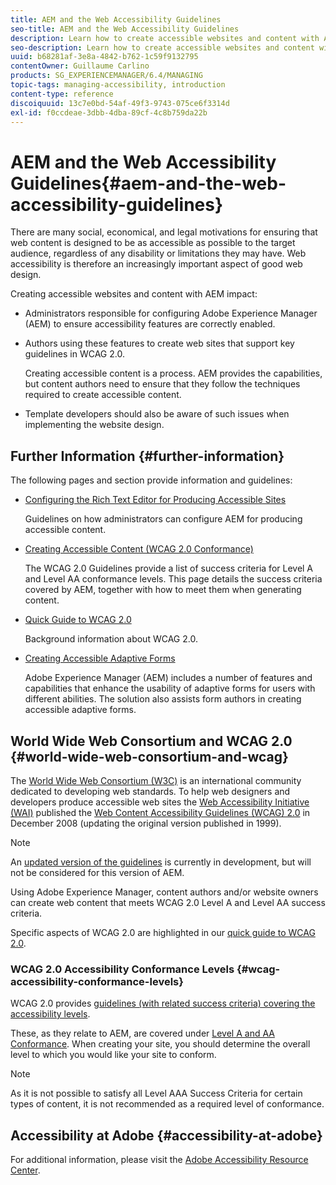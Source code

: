 ```yaml
---
title: AEM and the Web Accessibility Guidelines
seo-title: AEM and the Web Accessibility Guidelines
description: Learn how to create accessible websites and content with AEM.
seo-description: Learn how to create accessible websites and content with AEM.
uuid: b68281af-3e8a-4842-b762-1c59f9132795
contentOwner: Guillaume Carlino
products: SG_EXPERIENCEMANAGER/6.4/MANAGING
topic-tags: managing-accessibility, introduction
content-type: reference
discoiquuid: 13c7e0bd-54af-49f3-9743-075ce6f3314d
exl-id: f0ccdeae-3dbb-4dba-89cf-4c8b759da22b
---
```

# AEM and the Web Accessibility Guidelines{#aem-and-the-web-accessibility-guidelines}

There are many social, economical, and legal motivations for ensuring that web content is designed to be as accessible as possible to the target audience, regardless of any disability or limitations they may have. Web accessibility is therefore an increasingly important aspect of good web design.

Creating accessible websites and content with AEM impact:

* Administrators responsible for configuring Adobe Experience Manager (AEM) to ensure accessibility features are correctly enabled.  
* Authors using these features to create web sites that support key guidelines in WCAG 2.0.

  Creating accessible content is a process. AEM provides the capabilities, but content authors need to ensure that they follow the techniques required to create accessible content.

* Template developers should also be aware of such issues when implementing the website design.

## Further Information {#further-information}

The following pages and section provide information and guidelines:

* [Configuring the Rich Text Editor for Producing Accessible Sites](/help/sites-administering/rte-accessible-content.md)

  Guidelines on how administrators can configure AEM for producing accessible content.

* [Creating Accessible Content (WCAG 2.0 Conformance)](/help/sites-authoring/creating-accessible-content.md)  

  The WCAG 2.0 Guidelines provide a list of success criteria for Level A and Level AA conformance levels. This page details the success criteria covered by AEM, together with how to meet them when generating content.  

* [Quick Guide to WCAG 2.0](/help/managing/qg-wcag.md)  

  Background information about WCAG 2.0.

* [Creating Accessible Adaptive Forms](/help/forms/using/creating-accessible-adaptive-forms.md)  

  Adobe Experience Manager (AEM) includes a number of features and capabilities that enhance the usability of adaptive forms for users with different abilities. The solution also assists form authors in creating accessible adaptive forms.

## World Wide Web Consortium and WCAG 2.0 {#world-wide-web-consortium-and-wcag}

The [World Wide Web Consortium (W3C)](https://www.w3.org/) is an international community dedicated to developing web standards. To help web designers and developers produce accessible web sites the [Web Accessibility Initiative (WAI)](https://www.w3.org/WAI/) published the [Web Content Accessibility Guidelines (WCAG) 2.0](https://www.w3.org/TR/WCAG20/) in December 2008 (updating the original version published in 1999).

>[!NOTE]
>
>An [updated version of the guidelines](https://www.w3.org/TR/WCAG21/) is currently in development, but will not be considered for this version of AEM.

Using Adobe Experience Manager, content authors and/or website owners can create web content that meets WCAG 2.0 Level A and Level AA success criteria.

Specific aspects of WCAG 2.0 are highlighted in our [quick guide to WCAG 2.0](/help/managing/qg-wcag.md).

### WCAG 2.0 Accessibility Conformance Levels {#wcag-accessibility-conformance-levels}

WCAG 2.0 provides [guidelines (with related success criteria) covering the accessibility levels](https://www.w3.org/TR/UNDERSTANDING-WCAG20/conformance.html).

These, as they relate to AEM, are covered under [Level A and AA Conformance](/help/sites-authoring/creating-accessible-content.md). When creating your site, you should determine the overall level to which you would like your site to conform.

>[!NOTE]
>
>As it is not possible to satisfy all Level AAA Success Criteria for certain types of content, it is not recommended as a required level of conformance.

## Accessibility at Adobe {#accessibility-at-adobe}

For additional information, please visit the [Adobe Accessibility Resource Center](https://www.adobe.com/accessibility/).

